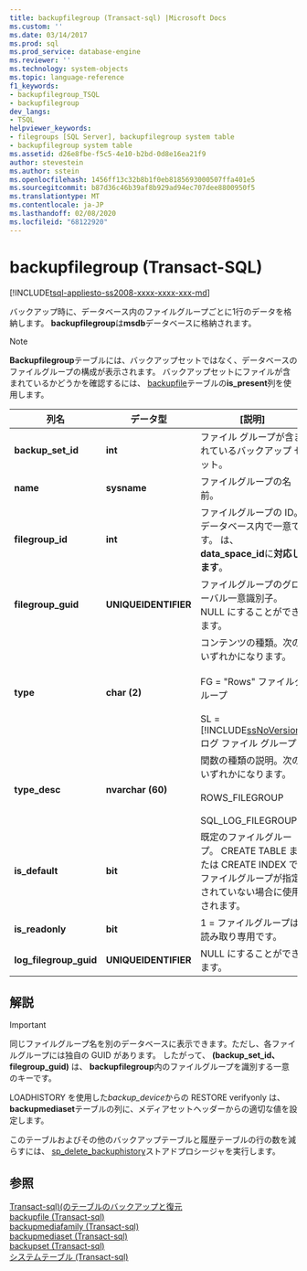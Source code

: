 ```yaml
---
title: backupfilegroup (Transact-sql) |Microsoft Docs
ms.custom: ''
ms.date: 03/14/2017
ms.prod: sql
ms.prod_service: database-engine
ms.reviewer: ''
ms.technology: system-objects
ms.topic: language-reference
f1_keywords:
- backupfilegroup_TSQL
- backupfilegroup
dev_langs:
- TSQL
helpviewer_keywords:
- filegroups [SQL Server], backupfilegroup system table
- backupfilegroup system table
ms.assetid: d26e8fbe-f5c5-4e10-b2bd-0d8e16ea21f9
author: stevestein
ms.author: sstein
ms.openlocfilehash: 1456ff13c32b8b1f0eb8185693000507ffa401e5
ms.sourcegitcommit: b87d36c46b39af8b929ad94ec707dee8800950f5
ms.translationtype: MT
ms.contentlocale: ja-JP
ms.lasthandoff: 02/08/2020
ms.locfileid: "68122920"
---
```

# <a name="backupfilegroup-transact-sql"></a>backupfilegroup (Transact-SQL)
[!INCLUDE[tsql-appliesto-ss2008-xxxx-xxxx-xxx-md](../../includes/tsql-appliesto-ss2008-xxxx-xxxx-xxx-md.md)]

  バックアップ時に、データベース内のファイルグループごとに1行のデータを格納します。 **backupfilegroup**は**msdb**データベースに格納されます。  
  
> [!NOTE]  
>  **Backupfilegroup**テーブルには、バックアップセットではなく、データベースのファイルグループの構成が表示されます。 バックアップセットにファイルが含まれているかどうかを確認するには、 [backupfile](../../relational-databases/system-tables/backupfile-transact-sql.md)テーブルの**is_present**列を使用します。  
  
|列名|データ型|[説明]|  
|-----------------|---------------|-----------------|  
|**backup_set_id**|**int**|ファイル グループが含まれているバックアップ セット。|  
|**name**|**sysname**|ファイルグループの名前。|  
|**filegroup_id**|**int**|ファイルグループの ID。データベース内で一意です。 は、 **data_space_id**に**対応します**。|  
|**filegroup_guid**|**UNIQUEIDENTIFIER**|ファイルグループのグローバル一意識別子。 NULL にすることができます。|  
|**type**|**char (2)**|コンテンツの種類。次のいずれかになります。<br /><br /> FG = "Rows" ファイルグループ<br /><br /> SL = [!INCLUDE[ssNoVersion](../../includes/ssnoversion-md.md)] ログ ファイル グループ|  
|**type_desc**|**nvarchar (60)**|関数の種類の説明。次のいずれかになります。<br /><br /> ROWS_FILEGROUP<br /><br /> SQL_LOG_FILEGROUP |  
|**is_default**|**bit**|既定のファイルグループ。 CREATE TABLE または CREATE INDEX でファイルグループが指定されていない場合に使用されます。|  
|**is_readonly**|**bit**|1 = ファイルグループは読み取り専用です。|  
|**log_filegroup_guid**|**UNIQUEIDENTIFIER**|NULL にすることができます。|  
  
## <a name="remarks"></a>解説  
  
> [!IMPORTANT]  
>  同じファイルグループ名を別のデータベースに表示できます。ただし、各ファイルグループには独自の GUID があります。 したがって、 **(backup_set_id、filegroup_guid)** は、 **backupfilegroup**内のファイルグループを識別する一意のキーです。  
  
 LOADHISTORY を使用した*backup_device*からの RESTORE verifyonly は、 **backupmediaset**テーブルの列に、メディアセットヘッダーからの適切な値を設定します。  
  
 このテーブルおよびその他のバックアップテーブルと履歴テーブルの行の数を減らすには、 [sp_delete_backuphistory](../../relational-databases/system-stored-procedures/sp-delete-backuphistory-transact-sql.md)ストアドプロシージャを実行します。  
  
## <a name="see-also"></a>参照  
 [Transact-sql&#41;&#40;のテーブルのバックアップと復元](../../relational-databases/system-tables/backup-and-restore-tables-transact-sql.md)   
 [backupfile &#40;Transact-sql&#41;](../../relational-databases/system-tables/backupfile-transact-sql.md)   
 [backupmediafamily &#40;Transact-sql&#41;](../../relational-databases/system-tables/backupmediafamily-transact-sql.md)   
 [backupmediaset &#40;Transact-sql&#41;](../../relational-databases/system-tables/backupmediaset-transact-sql.md)   
 [backupset &#40;Transact-sql&#41;](../../relational-databases/system-tables/backupset-transact-sql.md)   
 [システムテーブル &#40;Transact-sql&#41;](../../relational-databases/system-tables/system-tables-transact-sql.md)  
  
  
